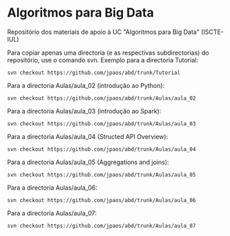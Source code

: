 # Algoritmos para Big Data
Repositório dos materiais de apoio à UC "Algoritmos para Big Data" (ISCTE-IUL)

Para copiar apenas uma directoria (e as respectivas subdirectorias) do repositório, use o comando svn.
Exemplo para a directoria Tutorial:

    svn checkout https://github.com/jpaos/abd/trunk/Tutorial

Para a directoria Aulas/aula_02 (introdução ao Python):

    svn checkout https://github.com/jpaos/abd/trunk/Aulas/aula_02

Para a directoria Aulas/aula_03 (introdução ao Spark):

    svn checkout https://github.com/jpaos/abd/trunk/Aulas/aula_03

Para a directoria Aulas/aula_04 (Structed API Overview):

    svn checkout https://github.com/jpaos/abd/trunk/Aulas/aula_04

Para a directoria Aulas/aula_05 (Aggregations and joins):

    svn checkout https://github.com/jpaos/abd/trunk/Aulas/aula_05

Para a directoria Aulas/aula_06:

    svn checkout https://github.com/jpaos/abd/trunk/Aulas/aula_06

Para a directoria Aulas/aula_07:

    svn checkout https://github.com/jpaos/abd/trunk/Aulas/aula_07
